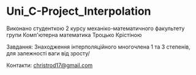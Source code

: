 # Uni_C-Project_Interpolation
Виконано студенткою 2 курсу механіко-математичного факультету групи Комп'ютерна математика
Троцько Крістіною

Завдання:
Знаходження інтерполяційного многочлена 1 та 3 степенів, для залежності ваги від зросту/

Контакти:
christrod17@gmail.com
